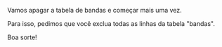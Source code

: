 Vamos apagar a tabela de bandas e começar mais uma vez.

Para isso, pedimos que você exclua todas as linhas da tabela "bandas".

Boa sorte!